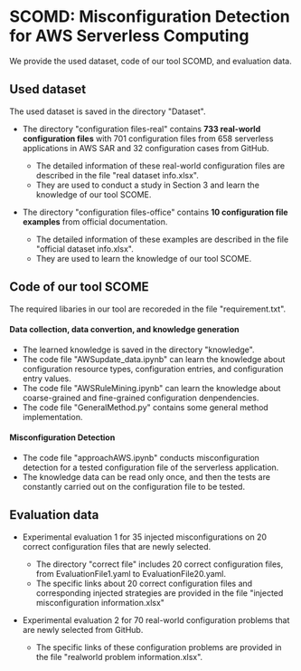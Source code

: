 # SCOMD: Misconfiguration Detection for AWS Serverless Computing

We provide the used dataset, code of our tool SCOMD, and evaluation data.


## Used dataset

The used dataset is saved in the directory "Dataset".

- The directory "configuration files-real" contains **733 real-world configuration files** with 701 configuration files from 658 serverless applications in AWS SAR and 32 configuration cases from GitHub.
    - The detailed information of these real-world configuration files are described in the file "real dataset info.xlsx".
    - They are used to conduct a study in Section 3 and learn the knowledge of our tool SCOME.

- The directory "configuration files-office" contains **10 configuration file examples** from official documentation.
    - The detailed information of these examples are described in the file "official dataset info.xlsx".
    - They are used to learn the knowledge of our tool SCOME.



## Code of our tool SCOME

The required libaries in our tool are recoreded in the file "requirement.txt". 

#### Data collection, data convertion, and knowledge generation

- The learned knowledge is saved in the directory "knowledge".
- The code file "AWSupdate_data.ipynb" can learn the knowledge about configuration resource types, configuration entries, and configuration entry values.
- The code file "AWSRuleMining.ipynb" can learn the knowledge about coarse-grained and fine-grained configuration denpendencies.
- The code file "GeneralMethod.py" contains some general method implementation.

#### Misconfiguration Detection

- The code file "approachAWS.ipynb" conducts misconfiguration detection for a tested configuration file of the serverless application.
- The knowledge data can be read only once, and then the tests are constantly carried out on the configuration file to be tested.



## Evaluation data


- Experimental evaluation 1 for 35 injected misconfigurations on 20 correct configuration files that are newly selected.
    - The directory "correct file" includes 20 correct configuration files, from EvaluationFile1.yaml to EvaluationFile20.yaml.
    - The specific links about 20 correct configuration files and corresponding injected strategies are provided in the file "injected misconfiguration information.xlsx"


- Experimental evaluation 2 for 70 real-world configuration problems that are newly selected from GitHub. 
    - The specific links of these configuration problems are provided in the file "realworld problem information.xlsx".


